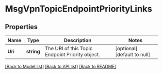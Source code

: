 # MsgVpnTopicEndpointPriorityLinks

## Properties
Name | Type | Description | Notes
------------ | ------------- | ------------- | -------------
**Uri** | **string** | The URI of this Topic Endpoint Priority object. | [optional] [default to null]

[[Back to Model list]](../README.md#documentation-for-models) [[Back to API list]](../README.md#documentation-for-api-endpoints) [[Back to README]](../README.md)


